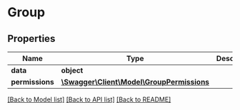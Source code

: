 # Group

## Properties
Name | Type | Description | Notes
------------ | ------------- | ------------- | -------------
**data** | **object** |  | [optional] 
**permissions** | [**\Swagger\Client\Model\GroupPermissions**](GroupPermissions.md) |  | [optional] 

[[Back to Model list]](../README.md#documentation-for-models) [[Back to API list]](../README.md#documentation-for-api-endpoints) [[Back to README]](../README.md)


